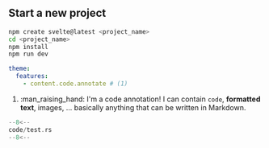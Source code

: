 ## Start a new project
```sh
npm create svelte@latest <project_name>
cd <project_name>
npm install
npm run dev
```


```yaml
theme:
  features:
    - content.code.annotate # (1)
```

1.  :man_raising_hand: I'm a code annotation! I can contain `code`, __formatted
    text__, images, ... basically anything that can be written in Markdown.



```rs title="test.rs" 
--8<--
code/test.rs
--8<--
```
